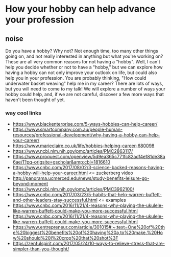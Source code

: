 # How your hobby can help advance your profession




## noise
Do you have a hobby? Why not? Not enough time, too many other things going on, and not really interested in anything but what you're working on? These are all very common reasons for not having a "hobby". Well, I can't help you decide whether or not to have a "hobby," but we can explore how having a hobby can not only improve your outlook on life, but could also help you in your profession. You are probably thinking, "How could underwater basket weaving" help me in my career? There are lots of ways, but you will need to come to my talk! We will explore a number of ways your hobby could help, and, if we are not careful, discover a few more ways that haven't been thought of yet.




### way cool links

- https://www.blackenterprise.com/5-ways-hobbies-can-help-career/
- https://www.smartcompany.com.au/people-human-resources/professional-development/why-having-a-hobby-can-help-your-career/
- https://www.marieclaire.co.uk/life/hobbies-helping-career-680098
- https://www.ncbi.nlm.nih.gov/pmc/articles/PMC2863117/
- https://www.proquest.com/openview/5d9ea365c771fc82adf4e181de38a6ae/1?pq-origsite=gscholar&amp;cbl=1816610
- https://www.cnbc.com/2017/08/02/3-science-backed-reasons-having-a-hobby-will-help-your-career.html  <= zuckerberg video
- http://panorama.ucmerced.edu/news/study-benefits-leisure-go-beyond-moment
- https://www.ncbi.nlm.nih.gov/pmc/articles/PMC3962100/
- https://www.cnbc.com/2017/03/23/5-habits-that-help-warren-buffett-and-other-leaders-stay-successful.html <= examples
- https://www.cnbc.com/2016/11/21/4-reasons-why-playing-the-ukulele-like-warren-buffett-could-make-you-more-successful.html
- https://www.cnbc.com/2016/11/21/4-reasons-why-playing-the-ukulele-like-warren-buffett-could-make-you-more-successful.html
- https://www.entrepreneur.com/article/301015#:~:text=One%20of%20the%20biggest%20benefits%20of%20having%20a,to%20make.%20How%20should%20I%20crop%20that%20shot%3F
- https://zenfulspirit.com/2017/05/24/10-ways-to-relieve-stress-that-are-simpler-than-you-thought/

